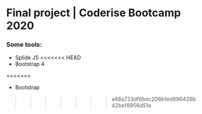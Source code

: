 # Final project | Coderise Bootcamp 2020

### Some tools:
- Splide JS
<<<<<<< HEAD
- Bootstrap 4



=======
- Bootstrap
>>>>>>> a68a733df6bec206b1ed696426b42bef8956d51a
